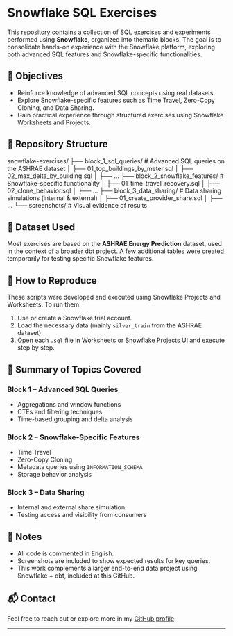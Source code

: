 # Snowflake SQL Exercises

This repository contains a collection of SQL exercises and experiments performed using **Snowflake**, organized into thematic blocks. The goal is to consolidate hands-on experience with the Snowflake platform, exploring both advanced SQL features and Snowflake-specific functionalities.

## 🚀 Objectives

- Reinforce knowledge of advanced SQL concepts using real datasets.
- Explore Snowflake-specific features such as Time Travel, Zero-Copy Cloning, and Data Sharing.
- Gain practical experience through structured exercises using Snowflake Worksheets and Projects.

## 📁 Repository Structure

snowflake-exercises/
├── block_1_sql_queries/ # Advanced SQL queries on the ASHRAE dataset
│ ├── 01_top_buildings_by_meter.sql
│ ├── 02_max_delta_by_building.sql
│ ├── ...
├── block_2_snowflake_features/ # Snowflake-specific functionality
│ ├── 01_time_travel_recovery.sql
│ ├── 02_clone_behavior.sql
│ ├── ...
├── block_3_data_sharing/ # Data sharing simulations (internal & external)
│ ├── 01_create_provider_share.sql
│ ├── ...
└── screenshots/ # Visual evidence of results

## 📌 Dataset Used

Most exercises are based on the **ASHRAE Energy Prediction** dataset, used in the context of a broader dbt project. A few additional tables were created temporarily for testing specific Snowflake features.

## 🧪 How to Reproduce

These scripts were developed and executed using Snowflake Projects and Worksheets. To run them:

1. Use or create a Snowflake trial account.
2. Load the necessary data (mainly `silver_train` from the ASHRAE dataset).
3. Open each `.sql` file in Worksheets or Snowflake Projects UI and execute step by step.

## 🧠 Summary of Topics Covered

### Block 1 – Advanced SQL Queries
- Aggregations and window functions
- CTEs and filtering techniques
- Time-based grouping and delta analysis

### Block 2 – Snowflake-Specific Features
- Time Travel
- Zero-Copy Cloning
- Metadata queries using `INFORMATION_SCHEMA`
- Storage behavior analysis

### Block 3 – Data Sharing
- Internal and external share simulation
- Testing access and visibility from consumers

## 🧾 Notes

- All code is commented in English.
- Screenshots are included to show expected results for key queries.
- This work complements a larger end-to-end data project using Snowflake + dbt, included at this GitHub.

## 📬 Contact

Feel free to reach out or explore more in my [GitHub profile](https://github.com/NirgalFromMars).

---